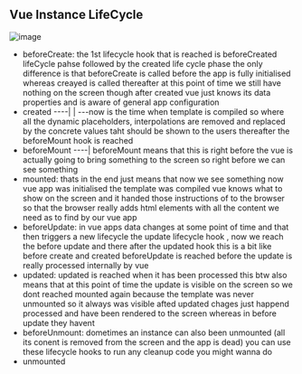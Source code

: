 ## Vue Instance LifeCycle

![image](https://github.com/Vue-3-Learning/Vue3/assets/86046973/224902bb-2465-4730-b798-532cb6a0e5ab)

- beforeCreate: the 1st lifecycle hook that is reached is beforeCreated lifeCycle pahse followed by the created life cycle phase the only difference is that beforeCreate is called before the app is fully initialised whereas creayed is called thereafter at this point of time we still have nothing on the screen though after created vue just knows its data properties and is aware of general app configuration 
- created     ----|
                  | ---now is the time when template is compiled so where all the dynamic placeholders, interpolations are removed and replaced by the concrete values taht should be shown to the users thereafter the beforeMount hook is reached 
- beforeMount ----| beforeMount means that this is right before the vue is actually going to bring something to the screen so right before we can see something 
- mounted: thats in the end just means that now we see something now vue app was initialised the template was compiled vue knows what to show on the screen and it handed those instructions of to the browser so that the browser really adds html elements with all the content we need as to find by our vue app 
- beforeUpdate: in vue apps data changes at some point of time and that then triggers a new lifecycle the update lifecycle hook , now we reach the before update and there after the updated hook this is a bit like before create and created beforeUpdate is reached before the update is really processed internally by vue 
- updated: updated is reached when it has been processed this btw also means that at this point of time the update is visible on the screen so we dont reached mounted again because the template was never unmounted so it always was visible afted updated chages just happend processed and have been rendered to the screen whereas in before update they havent 
- beforeUnmount: dometimes an instance can also been unmounted (all its conent is removed from the screen and the app is dead) you can use these lifecycle hooks to run any cleanup code you might wanna do
- unmounted
